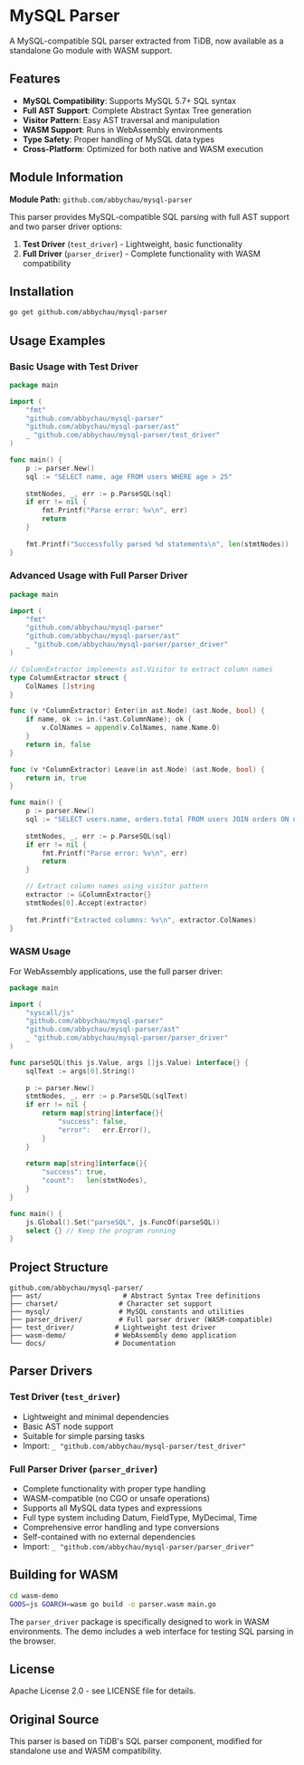 # MySQL Parser

A MySQL-compatible SQL parser extracted from TiDB, now available as a standalone Go module with WASM support.

## Features

- **MySQL Compatibility**: Supports MySQL 5.7+ SQL syntax
- **Full AST Support**: Complete Abstract Syntax Tree generation
- **Visitor Pattern**: Easy AST traversal and manipulation
- **WASM Support**: Runs in WebAssembly environments
- **Type Safety**: Proper handling of MySQL data types
- **Cross-Platform**: Optimized for both native and WASM execution

## Module Information

**Module Path:** `github.com/abbychau/mysql-parser`

This parser provides MySQL-compatible SQL parsing with full AST support and two parser driver options:

1. **Test Driver** (`test_driver`) - Lightweight, basic functionality
2. **Full Driver** (`parser_driver`) - Complete functionality with WASM compatibility

## Installation

```bash
go get github.com/abbychau/mysql-parser
```

## Usage Examples

### Basic Usage with Test Driver

```go
package main

import (
    "fmt"
    "github.com/abbychau/mysql-parser"
    "github.com/abbychau/mysql-parser/ast"
    _ "github.com/abbychau/mysql-parser/test_driver"
)

func main() {
    p := parser.New()
    sql := "SELECT name, age FROM users WHERE age > 25"
    
    stmtNodes, _, err := p.ParseSQL(sql)
    if err != nil {
        fmt.Printf("Parse error: %v\n", err)
        return
    }
    
    fmt.Printf("Successfully parsed %d statements\n", len(stmtNodes))
}
```

### Advanced Usage with Full Parser Driver

```go
package main

import (
    "fmt"
    "github.com/abbychau/mysql-parser"
    "github.com/abbychau/mysql-parser/ast"
    _ "github.com/abbychau/mysql-parser/parser_driver"
)

// ColumnExtractor implements ast.Visitor to extract column names
type ColumnExtractor struct {
    ColNames []string
}

func (v *ColumnExtractor) Enter(in ast.Node) (ast.Node, bool) {
    if name, ok := in.(*ast.ColumnName); ok {
        v.ColNames = append(v.ColNames, name.Name.O)
    }
    return in, false
}

func (v *ColumnExtractor) Leave(in ast.Node) (ast.Node, bool) {
    return in, true
}

func main() {
    p := parser.New()
    sql := "SELECT users.name, orders.total FROM users JOIN orders ON users.id = orders.user_id"
    
    stmtNodes, _, err := p.ParseSQL(sql)
    if err != nil {
        fmt.Printf("Parse error: %v\n", err)
        return
    }

    // Extract column names using visitor pattern
    extractor := &ColumnExtractor{}
    stmtNodes[0].Accept(extractor)
    
    fmt.Printf("Extracted columns: %v\n", extractor.ColNames)
}
```

### WASM Usage

For WebAssembly applications, use the full parser driver:

```go
package main

import (
    "syscall/js"
    "github.com/abbychau/mysql-parser"
    "github.com/abbychau/mysql-parser/ast"
    _ "github.com/abbychau/mysql-parser/parser_driver"
)

func parseSQL(this js.Value, args []js.Value) interface{} {
    sqlText := args[0].String()
    
    p := parser.New()
    stmtNodes, _, err := p.ParseSQL(sqlText)
    if err != nil {
        return map[string]interface{}{
            "success": false,
            "error":   err.Error(),
        }
    }
    
    return map[string]interface{}{
        "success": true,
        "count":   len(stmtNodes),
    }
}

func main() {
    js.Global().Set("parseSQL", js.FuncOf(parseSQL))
    select {} // Keep the program running
}
```

## Project Structure

```
github.com/abbychau/mysql-parser/
├── ast/                    # Abstract Syntax Tree definitions
├── charset/               # Character set support
├── mysql/                 # MySQL constants and utilities
├── parser_driver/         # Full parser driver (WASM-compatible)
├── test_driver/          # Lightweight test driver
├── wasm-demo/            # WebAssembly demo application
└── docs/                 # Documentation
```

## Parser Drivers

### Test Driver (`test_driver`)
- Lightweight and minimal dependencies
- Basic AST node support
- Suitable for simple parsing tasks
- Import: `_ "github.com/abbychau/mysql-parser/test_driver"`

### Full Parser Driver (`parser_driver`)
- Complete functionality with proper type handling
- WASM-compatible (no CGO or unsafe operations)
- Supports all MySQL data types and expressions
- Full type system including Datum, FieldType, MyDecimal, Time
- Comprehensive error handling and type conversions
- Self-contained with no external dependencies
- Import: `_ "github.com/abbychau/mysql-parser/parser_driver"`

## Building for WASM

```bash
cd wasm-demo
GOOS=js GOARCH=wasm go build -o parser.wasm main.go
```

The `parser_driver` package is specifically designed to work in WASM environments. The demo includes a web interface for testing SQL parsing in the browser.



## License

Apache License 2.0 - see LICENSE file for details.

## Original Source

This parser is based on TiDB's SQL parser component, modified for standalone use and WASM compatibility.